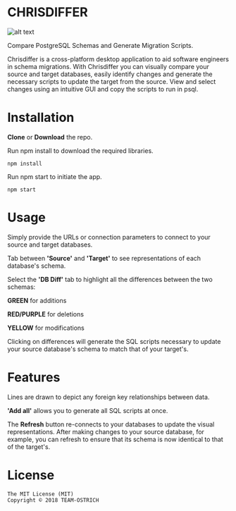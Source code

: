 # CHRISDIFFER

![alt text](https://drive.google.com/uc?export=view&id=1IVS_33Ow-s8luwaqXJ_CkztKu5xjPffK)

Compare PostgreSQL Schemas and Generate Migration Scripts.

Chrisdiffer is a cross-platform desktop application to aid software engineers in schema migrations. With Chrisdiffer you can visually compare your source and target databases, easily identify changes and generate the necessary scripts to update the target from the source. View and select changes using an intuitive GUI and copy the scripts to run in psql.


# Installation

**Clone** or **Download** the repo.

Run npm install to download the required libraries.

```
npm install
```

Run npm start to initiate the app.

```
npm start
```

# Usage

Simply provide the URLs or connection parameters to connect to your source and target databases. 

<insert gif>

Tab between **'Source'** and **'Target'** to see representations of each database's schema.

<insert gif>

Select the **'DB Diff'** tab to highlight all the differences between the two schemas:

**GREEN** for additions

**RED/PURPLE** for deletions

**YELLOW** for modifications

Clicking on differences will generate the SQL scripts necessary to update your source database's schema to match that of your target's. 

<insert gif>


# Features

Lines are drawn to depict any foreign key relationships between data.

**'Add all'** allows you to generate all SQL scripts at once.

The **Refresh** button re-connects to your databases to update the visual representations. After making changes to your source database, for example, you can refresh to ensure that its schema is now identical to that of the target's.

# License
```
The MIT License (MIT)
Copyright © 2018 TEAM-OSTRICH

```
